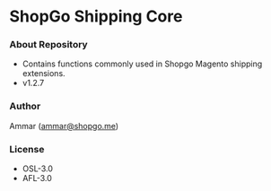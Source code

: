 # ShopGo Shipping Core #

### About Repository ###

* Contains functions commonly used in Shopgo Magento shipping extensions.
* v1.2.7

### Author ###

Ammar (<ammar@shopgo.me>)

### License ###

* OSL-3.0
* AFL-3.0
